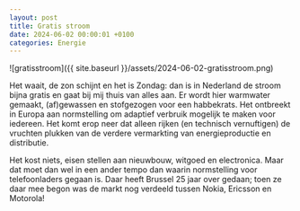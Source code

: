 ```yaml
---
layout: post
title: Gratis stroom
date: 2024-06-02 00:00:01 +0100
categories: Energie
---
```


![gratisstroom]({{ site.baseurl }}/assets/2024-06-02-gratisstroom.png)  

Het waait, de zon schijnt en het is Zondag: dan is in Nederland de stroom bijna gratis en gaat bij mij thuis van alles aan. Er wordt hier warmwater gemaakt, (af)gewassen en stofgezogen voor een habbekrats. Het ontbreekt in Europa aan normstelling om adaptief verbruik mogelijk te maken voor iedereen. Het komt erop neer dat alleen rijken (en technisch vernuftigen) de vruchten plukken van de verdere vermarkting van energieproductie en distributie. 

Het kost niets, eisen stellen aan nieuwbouw, witgoed en electronica. Maar dat moet dan wel in een ander tempo dan waarin normstelling voor telefoonladers gegaan is. Daar heeft Brussel 25 jaar over gedaan; toen ze daar mee begon was de markt nog verdeeld tussen Nokia, Ericsson en Motorola!
